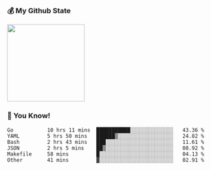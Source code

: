 ### :moneybag: My Github State

<img height="180em" src="https://github-readme-stats.vercel.app/api?username=G-Asura&show_icons=true&hide_border=true&count_private=true&include_all_commits=true" />

### :pill: You Know!
<!--START_SECTION:waka-->

```text
Go           10 hrs 11 mins  ███████████░░░░░░░░░░░░░░   43.36 %
YAML         5 hrs 50 mins   ██████▒░░░░░░░░░░░░░░░░░░   24.82 %
Bash         2 hrs 43 mins   ███░░░░░░░░░░░░░░░░░░░░░░   11.61 %
JSON         2 hrs 5 mins    ██▒░░░░░░░░░░░░░░░░░░░░░░   08.92 %
Makefile     58 mins         █░░░░░░░░░░░░░░░░░░░░░░░░   04.13 %
Other        41 mins         ▓░░░░░░░░░░░░░░░░░░░░░░░░   02.91 %
```

<!--END_SECTION:waka-->

<!--
**G-Asura/G-Asura** is a ✨ _special_ ✨ repository because its `README.md` (this file) appears on your GitHub profile.

Here are some ideas to get you started:

- 🔭 I’m currently working on ...
- 🌱 I’m currently learning ...
- 👯 I’m looking to collaborate on ...
- 🤔 I’m looking for help with ...
- 💬 Ask me about ...
- 📫 How to reach me: ...
- 😄 Pronouns: ...
- ⚡ Fun fact: ...
-->
